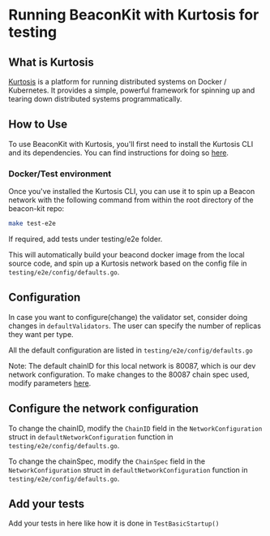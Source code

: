 # Running BeaconKit with Kurtosis for testing

## What is Kurtosis

[Kurtosis](https://www.kurtosis.com/) is a platform for running distributed
systems on Docker / Kubernetes. It provides a simple, powerful framework for
spinning up and tearing down distributed systems programmatically.

## How to Use

To use BeaconKit with Kurtosis, you'll first need to install the Kurtosis CLI
and its dependencies. You can find instructions for doing so
[here](https://docs.kurtosis.com/install).

### Docker/Test environment

Once you've installed the Kurtosis CLI, you can use it to spin up a Beacon
network with the following command from within the root directory of the
beacon-kit repo:

```bash
make test-e2e
```
If required, add tests under testing/e2e folder.

This will automatically build your beacond docker image from the local source
code, and spin up a Kurtosis network based on the config file in
`testing/e2e/config/defaults.go`.

## Configuration
In case you want to configure(change) the validator set, consider doing changes in `defaultValidators`.
The user can specify the number of replicas they want per type.

All the default configuration are listed in `testing/e2e/config/defaults.go`

Note: The default chainID for this local network is 80087, which is our dev network configuration. To make changes to the 80087 chain spec used, modify parameters [here](https://github.com/berachain/beacon-kit/blob/main/config/spec/devnet.go#L40).

## Configure the network configuration
To change the chainID, modify the `ChainID` field in the `NetworkConfiguration` struct in `defaultNetworkConfiguration` 
function in `testing/e2e/config/defaults.go`.

To change the chainSpec, modify the `ChainSpec` field in the `NetworkConfiguration` struct in `defaultNetworkConfiguration`
function in `testing/e2e/config/defaults.go`.

## Add your tests
Add your tests in here like how it is done in `TestBasicStartup()`


